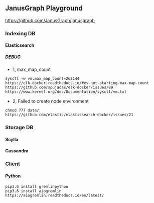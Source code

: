 ## JanusGraph Playground
https://github.com/JanusGraph/janusgraph

### Indexing DB
#### Elasticsearch
##### DEBUG
- 1, max\_map\_count
```
sysctl -w vm.max_map_count=262144
https://elk-docker.readthedocs.io/#es-not-starting-max-map-count
https://github.com/spujadas/elk-docker/issues/89
https://www.kernel.org/doc/Documentation/sysctl/vm.txt
```

- 2, Failed to create node environment
```
chmod 777 data/
https://github.com/elastic/elasticsearch-docker/issues/21
```

### Storage DB
#### Scylla
#### Cassandra

### Client
#### Python
```
pip3.6 install gremlinpython
pip3.6 install aiogremlin
https://aiogremlin.readthedocs.io/en/latest/
```
